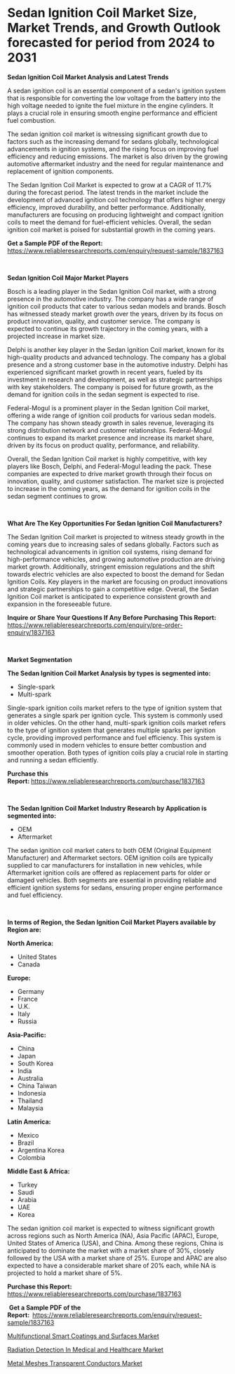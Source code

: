 <p><h1>Sedan Ignition Coil Market Size, Market Trends, and Growth Outlook forecasted for period from 2024 to 2031</h1></p><p><strong>Sedan Ignition Coil Market Analysis and Latest Trends</strong></p>
<p><p>A sedan ignition coil is an essential component of a sedan's ignition system that is responsible for converting the low voltage from the battery into the high voltage needed to ignite the fuel mixture in the engine cylinders. It plays a crucial role in ensuring smooth engine performance and efficient fuel combustion.</p><p>The sedan ignition coil market is witnessing significant growth due to factors such as the increasing demand for sedans globally, technological advancements in ignition systems, and the rising focus on improving fuel efficiency and reducing emissions. The market is also driven by the growing automotive aftermarket industry and the need for regular maintenance and replacement of ignition components.</p><p>The Sedan Ignition Coil Market is expected to grow at a CAGR of 11.7% during the forecast period. The latest trends in the market include the development of advanced ignition coil technology that offers higher energy efficiency, improved durability, and better performance. Additionally, manufacturers are focusing on producing lightweight and compact ignition coils to meet the demand for fuel-efficient vehicles. Overall, the sedan ignition coil market is poised for substantial growth in the coming years.</p></p>
<p><strong>Get a Sample PDF of the Report:&nbsp;</strong> <a href="https://www.reliableresearchreports.com/enquiry/request-sample/1837163">https://www.reliableresearchreports.com/enquiry/request-sample/1837163</a></p>
<p>&nbsp;</p>
<p><strong>Sedan Ignition Coil Major Market Players</strong></p>
<p><p>Bosch is a leading player in the Sedan Ignition Coil market, with a strong presence in the automotive industry. The company has a wide range of ignition coil products that cater to various sedan models and brands. Bosch has witnessed steady market growth over the years, driven by its focus on product innovation, quality, and customer service. The company is expected to continue its growth trajectory in the coming years, with a projected increase in market size.</p><p>Delphi is another key player in the Sedan Ignition Coil market, known for its high-quality products and advanced technology. The company has a global presence and a strong customer base in the automotive industry. Delphi has experienced significant market growth in recent years, fueled by its investment in research and development, as well as strategic partnerships with key stakeholders. The company is poised for future growth, as the demand for ignition coils in the sedan segment is expected to rise.</p><p>Federal-Mogul is a prominent player in the Sedan Ignition Coil market, offering a wide range of ignition coil products for various sedan models. The company has shown steady growth in sales revenue, leveraging its strong distribution network and customer relationships. Federal-Mogul continues to expand its market presence and increase its market share, driven by its focus on product quality, performance, and reliability.</p><p>Overall, the Sedan Ignition Coil market is highly competitive, with key players like Bosch, Delphi, and Federal-Mogul leading the pack. These companies are expected to drive market growth through their focus on innovation, quality, and customer satisfaction. The market size is projected to increase in the coming years, as the demand for ignition coils in the sedan segment continues to grow.</p></p>
<p>&nbsp;</p>
<p><strong>What Are The Key Opportunities For Sedan Ignition Coil Manufacturers?</strong></p>
<p><p>The Sedan Ignition Coil market is projected to witness steady growth in the coming years due to increasing sales of sedans globally. Factors such as technological advancements in ignition coil systems, rising demand for high-performance vehicles, and growing automotive production are driving market growth. Additionally, stringent emission regulations and the shift towards electric vehicles are also expected to boost the demand for Sedan Ignition Coils. Key players in the market are focusing on product innovations and strategic partnerships to gain a competitive edge. Overall, the Sedan Ignition Coil market is anticipated to experience consistent growth and expansion in the foreseeable future.</p></p>
<p><strong>Inquire or Share Your Questions If Any Before Purchasing This Report:</strong> <a href="https://www.reliableresearchreports.com/enquiry/pre-order-enquiry/1837163">https://www.reliableresearchreports.com/enquiry/pre-order-enquiry/1837163</a></p>
<p>&nbsp;</p>
<p><strong>Market Segmentation</strong></p>
<p><strong>The Sedan Ignition Coil Market Analysis by types is segmented into:</strong></p>
<p><ul><li>Single-spark</li><li>Multi-spark</li></ul></p>
<p><p>Single-spark ignition coils market refers to the type of ignition system that generates a single spark per ignition cycle. This system is commonly used in older vehicles. On the other hand, multi-spark ignition coils market refers to the type of ignition system that generates multiple sparks per ignition cycle, providing improved performance and fuel efficiency. This system is commonly used in modern vehicles to ensure better combustion and smoother operation. Both types of ignition coils play a crucial role in starting and running a sedan efficiently.</p></p>
<p><strong>Purchase this Report:&nbsp;</strong><a href="https://www.reliableresearchreports.com/purchase/1837163">https://www.reliableresearchreports.com/purchase/1837163</a></p>
<p>&nbsp;</p>
<p><strong>The Sedan Ignition Coil Market Industry Research by Application is segmented into:</strong></p>
<p><ul><li>OEM</li><li>Aftermarket</li></ul></p>
<p><p>The sedan ignition coil market caters to both OEM (Original Equipment Manufacturer) and Aftermarket sectors. OEM ignition coils are typically supplied to car manufacturers for installation in new vehicles, while Aftermarket ignition coils are offered as replacement parts for older or damaged vehicles. Both segments are essential in providing reliable and efficient ignition systems for sedans, ensuring proper engine performance and fuel efficiency.</p></p>
<p>&nbsp;</p>
<p><strong>In terms of Region, the Sedan Ignition Coil Market Players available by Region are:</strong></p>
<p>
    <p> <strong> North America: </strong>
        <ul>
            <li>United States</li>
            <li>Canada</li>
        </ul>
        </p> 
    <p> <strong> Europe: </strong>
        <ul>
            <li>Germany</li>
            <li>France</li>
            <li>U.K.</li>
            <li>Italy</li>
            <li>Russia</li>
        </ul>
        </p> 
    <p> <strong> Asia-Pacific: </strong>
        <ul>
            <li>China</li>
            <li>Japan</li>
            <li>South Korea</li>
            <li>India</li>
            <li>Australia</li>
            <li>China Taiwan</li>
            <li>Indonesia</li>
            <li>Thailand</li>
            <li>Malaysia</li>
        </ul>
        </p> 
    <p> <strong> Latin America: </strong>
        <ul>
            <li>Mexico</li>
            <li>Brazil</li>
            <li>Argentina Korea</li>
            <li>Colombia</li>
        </ul>
        </p> 
    <p> <strong> Middle East & Africa: </strong>
        <ul>
            <li>Turkey</li>
            <li>Saudi</li>
            <li>Arabia</li>
            <li>UAE</li>
            <li>Korea</li>
        </ul>
    </p>
    </p>
<p><p>The sedan ignition coil market is expected to witness significant growth across regions such as North America (NA), Asia Pacific (APAC), Europe, United States of America (USA), and China. Among these regions, China is anticipated to dominate the market with a market share of 30%, closely followed by the USA with a market share of 25%. Europe and APAC are also expected to have a considerable market share of 20% each, while NA is projected to hold a market share of 5%.</p></p>
<p><strong>Purchase this Report: </strong><a href="https://www.reliableresearchreports.com/purchase/1837163">https://www.reliableresearchreports.com/purchase/1837163</a></p>
<p>&nbsp;<strong>Get a Sample PDF of the Report:&nbsp;&nbsp;</strong><a href="https://www.reliableresearchreports.com/enquiry/request-sample/1837163">https://www.reliableresearchreports.com/enquiry/request-sample/1837163</a></p>
<p><strong></strong></p>
<p><p><a href="https://view.publitas.com/reportprime-1/multifunctional-smart-coatings-and-surfaces-market-size-evaluating-its-market-trends-growth-and-projections-2023-2030/">Multifunctional Smart Coatings and Surfaces Market</a></p><p><a href="https://view.publitas.com/reportprime-1/radiation-detection-in-medical-and-healthcare-market-size-share-trends-analysis-report-by-application-regional-outlook-competitive-strategies-and-segment-forecasts-2023-2030/">Radiation Detection In Medical and Healthcare Market</a></p><p><a href="https://view.publitas.com/reportprime-1/metal-meshes-transparent-conductors-market-size-growth-outlook-from-2023-to-2030-projecting-at-markets-trends-analysis-by-application-regional-outlook-and-revenue/">Metal Meshes Transparent Conductors Market</a></p></p>